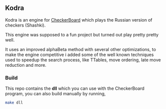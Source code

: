 ## Kodra

Kodra is an engine for [CheckerBoard](http://www.fierz.ch/checkers.htm) which plays the Russian version of checkers (Shashki).

This engine was supposed to a fun project but turned out play pretty pretty well.

It uses an improved alphaBeta method with several other optimizations, to make the engine competitive i added some of the well known techniques used to speedup the search process, like TTables, move ordering, late move reduction and more.


### Build

This repo contains the **dll** which you can use with the CheckerBoard program, you can also build manually by running,

```bash
make dll
```
